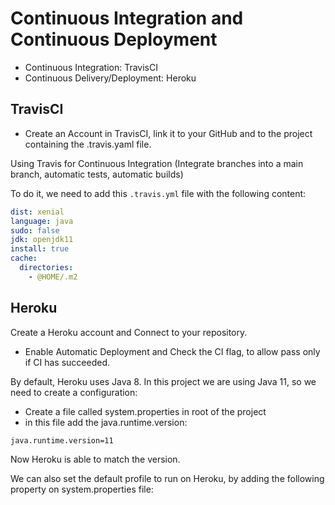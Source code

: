 # Continuous Integration and Continuous Deployment
- Continuous Integration: TravisCI
- Continuous Delivery/Deployment: Heroku

## TravisCI
- Create an Account in TravisCI, link it to your GitHub and to the project containing the .travis.yaml file.

Using Travis for Continuous Integration (Integrate branches into a main branch, automatic tests, automatic builds)

To do it, we need to add this `.travis.yml` file with the following content:
```yaml
dist: xenial
language: java
sudo: false
jdk: openjdk11
install: true
cache:
  directories:
    - @HOME/.m2
```

## Heroku

Create a Heroku account and Connect to your repository.

- Enable Automatic Deployment and Check the CI flag, to allow pass only if CI has succeeded.

By default, Heroku uses Java 8. In this project we are using Java 11, so we need to create a configuration:
- Create a file called system.properties in root of the project
- in this file add the java.runtime.version:

```properties
java.runtime.version=11
```

Now Heroku is able to match the version.

We can also set the default profile to run on Heroku, by adding the following property on system.properties file:

```properties

```